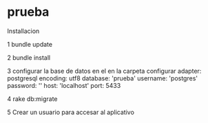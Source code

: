 # prueba

Installacion 

1 bundle update

2  bundle install

3  configurar la base de datos en el en la carpeta configurar
  adapter: postgresql
  encoding: utf8
  database: 'prueba'
  username: 'postgres'
  password: ''
  host:     'localhost'
  port: 5433
  
4 rake db:migrate

5 Crear un usuario para accesar al aplicativo


